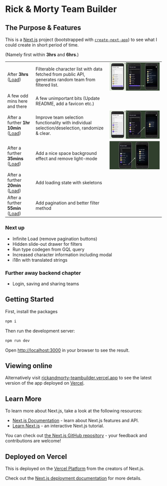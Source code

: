 # Rick & Morty Team Builder

## The Purpose & Features

This is a [Next.js](https://nextjs.org) project (bootstrapped with [`create-next-app`](https://nextjs.org/docs/app/api-reference/cli/create-next-app)) to see what I could create in short period of time.

(Namely first within **3hrs** and **6hrs**.)

|                                                                                                                        |                                                                                                        |                                                                                                                                               |
| ---------------------------------------------------------------------------------------------------------------------- | ------------------------------------------------------------------------------------------------------ | --------------------------------------------------------------------------------------------------------------------------------------------- |
| After **3hrs** ([Load](https://rickandmorty-teambuilder-hbt60rks8-matt-isherwoods-projects.vercel.app/))               | Filterable character list with data fetched from public API, generates random team from filtered list. | [![Screenshot of the app after 3 hours][3hr]](https://rickandmorty-teambuilder-hbt60rks8-matt-isherwoods-projects.vercel.app/)                |
| A few odd mins here and there                                                                                          | A few unimportant bits (Update README, add a favicon etc.)                                             |                                                                                                                                               |
| After a further **1hr 10min** ([Load](https://rickandmorty-teambuilder-jh139afch-matt-isherwoods-projects.vercel.app)) | Improve team selection functionality with individual selection/deselection, randomize & clear.         | [![Screenshot of the app after 4 hours 10 minutes][4hr10min]](https://rickandmorty-teambuilder-jh139afch-matt-isherwoods-projects.vercel.app) |
| After a further **35mins** ([Load](https://rickandmorty-teambuilder-obs8fyau8-matt-isherwoods-projects.vercel.app))    | Add a nice space background effect and remove light-mode                                               | [![Screenshot of the app after 4 hours 45 minutes][4hr45min]](https://rickandmorty-teambuilder-obs8fyau8-matt-isherwoods-projects.vercel.app) |
| After a further **20min** ([Load](rickandmorty-teambuilder-icrbnn8vg-matt-isherwoods-projects.vercel.app))             | Add loading state with skeletons                                                                       |                                                                                                                                               |
| After a further **55min** ([Load](https://rickandmorty-teambuilder.vercel.app))                                        | Add pagination and better filter method                                                                |                                                                                                                                               |

### Next up

- Infinite Load (remove pagination buttons)
- Hidden slide-out drawer for filters
- Run type codegen from GQL query
- Increased character information including modal
- i18n with translated strings

### Further away backend chapter

- Login, saving and sharing teams

## Getting Started

First, install the packages

```bash
npm i
```

Then run the development server:

```bash
npm run dev
```

Open [http://localhost:3000](http://localhost:3000) in your browser to see the result.

## Viewing online

Alternatively visit [rickandmorty-teambuilder.vercel.app](https://rickandmorty-teambuilder.vercel.app/) to see the latest version of the app deployed on [Vercel](https://vercel.com/).

## Learn More

To learn more about Next.js, take a look at the following resources:

- [Next.js Documentation](https://nextjs.org/docs) - learn about Next.js features and API.
- [Learn Next.js](https://nextjs.org/learn) - an interactive Next.js tutorial.

You can check out [the Next.js GitHub repository](https://github.com/vercel/next.js) - your feedback and contributions are welcome!

## Deployed on Vercel

This is deployed on the [Vercel Platform](https://vercel.com/new?utm_medium=default-template&filter=next.js&utm_source=create-next-app&utm_campaign=create-next-app-readme) from the creators of Next.js.

Check out the [Next.js deployment documentation](https://nextjs.org/docs/app/building-your-application/deploying) for more details.

[3hr]: screenshots/3hr-screenshots.png "Screenshot of the app after 3 hours"
[4hr10min]: screenshots/4hr10min-screenshots.png "Screenshot of the app after 4 hours 10min"
[4hr45min]: screenshots/4hr45min-screenshots.png "Screenshot of the app after 4 hours 45min"
